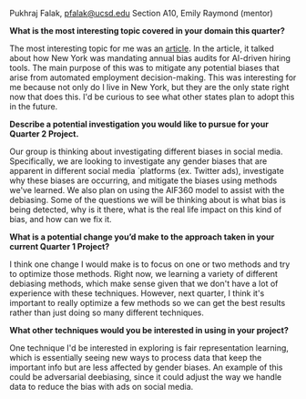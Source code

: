 Pukhraj Falak, pfalak@ucsd.edu 
Section A10, Emily Raymond (mentor)

**What is the most interesting topic covered in your domain this quarter?**

The most interesting topic for me was an [article](https://www.brookings.edu/articles/why-new-york-city-is-cracking-down-on-ai-in-hiring/).  In the article, it talked about how New York was mandating annual bias audits for AI-driven hiring tools. The main purpose of this was to mitigate any potential biases that arise from automated employment decision-making. This was interesting for me because not only do I live in New York, but they are the only state right now that does this. I'd be curious to see what other states plan to adopt this in the future. 

**Describe a potential investigation you would like to pursue for your Quarter 2 Project.**

Our group is thinking about investigating different biases in social media. Specifically, we are looking to investigate any gender biases that are apparent in different social media `platforms (ex. Twitter ads), investigate why these biases are occurring, and mitigate the biases using methods we've learned. We also plan on using the AIF360 model to assist with the debiasing. Some of the questions we will be thinking about is what bias is being detected, why is it there, what is the real life impact on this kind of bias, and how can we fix it.

**What is a potential change you’d make to the approach taken in your current Quarter 1 Project?**

I think one change I would make is to focus on one or two methods and try to optimize those methods. Right now, we learning a variety of different debiasing methods, which make sense given that we don't have a lot of experience with these techniques. However, next quarter, I think it's important to really optimize a few methods so we can get the best results rather than just doing so many different techniques. 

**What other techniques would you be interested in using in your project?** 

One technique I'd be interested in exploring is fair representation learning, which is essentially seeing new ways to process data that keep the important info but are less affected by  gender biases. An example of this could be adversarial deebiasing, since it could adjust the way we handle data to reduce the bias with ads on social media. 
